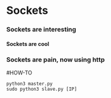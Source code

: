 # Sockets

### Sockets are interesting
#### Sockets are cool
### Sockets are pain, now using http

#HOW-TO

    python3 master.py
    sudo python3 slave.py [IP]